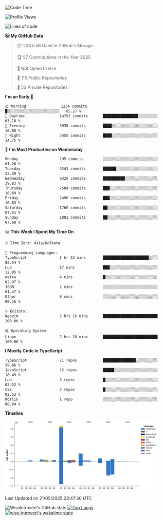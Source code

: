 <!--START_SECTION:waka-->
![Code Time](http://img.shields.io/badge/Code%20Time-2%2C334%20hrs%2019%20mins-blue)

![Profile Views](http://img.shields.io/badge/Profile%20Views-0-blue)

![Lines of code](https://img.shields.io/badge/From%20Hello%20World%20I%27ve%20Written-3.8%20million%20lines%20of%20code-blue)

**🐱 My GitHub Data** 

> 📦 206.5 kB Used in GitHub's Storage 
 > 
> 🏆 57 Contributions in the Year 2025
 > 
> 🚫 Not Opted to Hire
 > 
> 📜 115 Public Repositories 
 > 
> 🔑 53 Private Repositories 
 > 
**I'm an Early 🐤** 

```text
🌞 Morning                1234 commits        █░░░░░░░░░░░░░░░░░░░░░░░░   05.27 % 
🌆 Daytime                14797 commits       ████████████████░░░░░░░░░   63.18 % 
🌃 Evening                3935 commits        ████░░░░░░░░░░░░░░░░░░░░░   16.80 % 
🌙 Night                  3455 commits        ████░░░░░░░░░░░░░░░░░░░░░   14.75 % 
```
📅 **I'm Most Productive on Wednesday** 

```text
Monday                   295 commits         ░░░░░░░░░░░░░░░░░░░░░░░░░   01.26 % 
Tuesday                  5243 commits        ██████░░░░░░░░░░░░░░░░░░░   22.39 % 
Wednesday                9328 commits        ██████████░░░░░░░░░░░░░░░   39.83 % 
Thursday                 2504 commits        ███░░░░░░░░░░░░░░░░░░░░░░   10.69 % 
Friday                   2490 commits        ███░░░░░░░░░░░░░░░░░░░░░░   10.63 % 
Saturday                 1760 commits        ██░░░░░░░░░░░░░░░░░░░░░░░   07.51 % 
Sunday                   1801 commits        ██░░░░░░░░░░░░░░░░░░░░░░░   07.69 % 
```


📊 **This Week I Spent My Time On** 

```text
🕑︎ Time Zone: Asia/Kolkata

💬 Programming Languages: 
TypeScript               1 hr 52 mins        █████████████████████░░░░   82.54 % 
Lua                      17 mins             ███░░░░░░░░░░░░░░░░░░░░░░   12.85 % 
netrw                    4 mins              █░░░░░░░░░░░░░░░░░░░░░░░░   02.97 % 
JSON                     2 mins              ░░░░░░░░░░░░░░░░░░░░░░░░░   01.47 % 
Other                    0 secs              ░░░░░░░░░░░░░░░░░░░░░░░░░   00.16 % 

🔥 Editors: 
Neovim                   2 hrs 16 mins       █████████████████████████   100.00 % 

💻 Operating System: 
Linux                    2 hrs 16 mins       █████████████████████████   100.00 % 
```

**I Mostly Code in TypeScript** 

```text
TypeScript               71 repos            ███████████████░░░░░░░░░░   59.66 % 
JavaScript               22 repos            █████░░░░░░░░░░░░░░░░░░░░   18.49 % 
Lua                      3 repos             █░░░░░░░░░░░░░░░░░░░░░░░░   02.52 % 
CSS                      3 repos             █░░░░░░░░░░░░░░░░░░░░░░░░   02.52 % 
Kotlin                   1 repo              ░░░░░░░░░░░░░░░░░░░░░░░░░   00.84 % 
```



**Timeline**

![Lines of Code chart](https://raw.githubusercontent.com/wise-introvert/wise-introvert/master/assets/bar_graph.png)


 Last Updated on 21/05/2025 23:47:30 UTC
<!--END_SECTION:waka-->

![WiseIntrovert's GitHub stats](https://github-readme-stats.vercel.app/api?username=wise-introvert&count_private=true&show_icons=true)
[![Top Langs](https://github-readme-stats.vercel.app/api/top-langs/?username=wise-introvert&langs_count=10)](https://github.com/anuraghazra/github-readme-stats)
[![wise-introvert's wakatime stats](https://github-readme-stats.vercel.app/api/wakatime?username=wiseintrovert)](https://github.com/anuraghazra/github-readme-stats)
